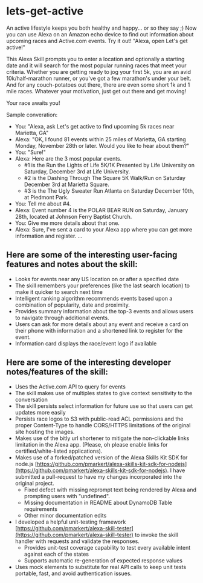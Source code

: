 # lets-get-active
An active lifestyle keeps you both healthy and happy... or so they say ;) Now you can use Alexa on an Amazon echo device to find out information about upcoming races and Active.com events. Try it out! "Alexa, open Let's get active!"

This Alexa Skill prompts you to enter a location and optionally a starting date and it will search for the most popular running races that meet your criteria. Whether you are getting ready to jog your first 5k, you are an avid 10k/half-marathon runner, or you've got a few marathon's under your belt. And for any couch-potatoes out there, there are even some short 1k and  1 mile races. Whatever your motivation, just get out there and get moving! 

Your race awaits you!

Sample converation:
* You: "Alexa, ask Let's get active to find upcoming 5k races near Marietta, GA"
* Alexa: "OK, I found 81 events within 25 miles of Marietta, GA starting Monday, November 28th or later. Would you like to hear about them?"
* You: "Sure!"
* Alexa: Here are the 3 most popular events. 
    * \#1 is the Run the Lights of Life 5K/1K Presented by Life University on Saturday, December 3rd at Life University. 
    * \#2 is the Dashing Through The Square 5K Walk/Run on Saturday December 3rd at Marietta Square.
    * \#3 is the The Ugly Sweater Run Atlanta on Saturday December 10th, at Piedmont Park.
* You: Tell me about \#4.
* Alexa: Event number 4 is the POLAR BEAR RUN on Saturday, January 28th, located at Johnson Ferry Baptist Church.
* You: Give me more details about that one.
* Alexa: Sure, I've sent a card to your Alexa app where you can get more information and register.
...

## Here are some of the interesting user-facing features and notes about the skill:
* Looks for events near any US location on or after a specified date
* The skill remembers your preferences (like the last search location) to make it quicker to search next time
* Intelligent ranking algorithm recommends events based upon a combination of popularity, date and proximity.
* Provides summary information about the top-3 events and allows users to navigate through additional events.
* Users can ask for more details about any event and receive a card on their phone with information and a shortened link to  register for the event.
* Information card displays the race/event logo if available

## Here are some of the interesting developer notes/features of the skill:
* Uses the Active.com API to query for events
* The skill makes use of multiples states to give context sensitivity to the conversation
* The skill persists select information for future use so that users can get updates more easily
* Persists race logos to S3 with public-read ACL permissions and the proper Content-Type to handle CORS/HTTPS limitations of the original site hosting the images.
* Makes use of the bitly url shortener to mitigate the non-clickable links limitation in the Alexa app. (Please, oh please enable links for certified/white-listed applications).
* Makes use of a forked/patched version of the Alexa Skills Kit SDK for node.js [https://github.com/pmarkert/alexa-skills-kit-sdk-for-nodejs](https://github.com/pmarkert/alexa-skills-kit-sdk-for-nodejs). I have submitted a pull-request to have my changes incorporated into the original project.
    * Fixed defect with missing reprompt text being rendered by Alexa and prompting users with "undefined".
    * Missing documentation in README about DynamoDB Table requirements
    * Other minor documentation edits
* I developed a helpful unit-testing framework [https://github.com/pmarkert/alexa-skill-tester](https://github.com/pmarkert/alexa-skill-tester) to invoke the skill handler with requests and validate the responses.
    * Provides unit-test coverage capability to test every available intent against each of the states
    * Supports automatic re-generation of expected response values
* Uses mock elements to substitute for real API calls to keep unit tests portable, fast, and avoid authentication issues.
